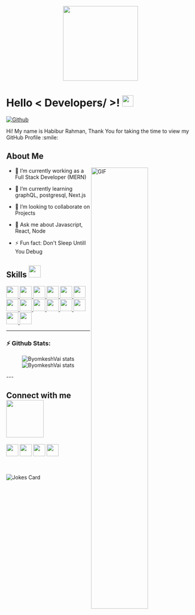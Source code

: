 <p align="center">
    <img width="200" src="[https://www.facebook.com/photo/?fbid=1139712753113622&set=a.106273069790934](https://media.licdn.com/dms/image/C5603AQHpzvx1dsSd4w/profile-displayphoto-shrink_800_800/0/1623880945662?e=2147483647&v=beta&t=XXTSHmVzLyrnkLHpEHfRfqaLVjjDbNkXqwvZJ-pThAg)">

  
</p>

<h1> Hello < Developers/ >! <img src = "https://raw.githubusercontent.com/MartinHeinz/MartinHeinz/master/wave.gif" width = 30px> </h1>
<p align='center'>
</p>


[![Github](https://img.shields.io/github/followers/ByomkeshVai?label=Follow&style=social)](https://github.com/ByomkeshVai)

<div size='20px'> Hi! My name is Habibur Rahman, Thank You for taking the time to view my GitHub Profile :smile: 
</div>

<h2> About Me </h2>

<img align="right" alt="GIF" width="55%" src="https://media.giphy.com/media/Ah3zHH7hvsSB2/giphy.gif" />

- 🔭 I’m currently working as a Full Stack Developer (MERN)
  
- 🌱 I’m currently learning graphQL, postgresql, Next.js
  
- 👯 I’m looking to collaborate on Projects
  
- 💬 Ask me about Javascript, React, Node
  
- ⚡ Fun fact: Don't Sleep Untill You Debug

<h2> Skills <img src = "https://media2.giphy.com/media/QssGEmpkyEOhBCb7e1/giphy.gif?cid=ecf05e47a0n3gi1bfqntqmob8g9aid1oyj2wr3ds3mg700bl&rid=giphy.gif" width = 32px> </h2>
<a href= https://github.com/byomkesh2580?tab=repositories&q=&type=&language=reactjs&sort= > <img width ='32px' src ='https://raw.githubusercontent.com/rahulbanerjee26/githubAboutMeGenerator/main/icons/reactjs.svg'> </a>
<a href= https://github.com/byomkesh2580?tab=repositories&q=&type=&language=javascript&sort= > <img width ='32px' src ='https://raw.githubusercontent.com/rahulbanerjee26/githubAboutMeGenerator/main/icons/javascript.svg'> </a>
<a href= https://github.com/byomkesh2580?tab=repositories&q=&type=&language=typescript&sort= > <img width ='32px' src ='https://raw.githubusercontent.com/rahulbanerjee26/githubAboutMeGenerator/main/icons/typescript.svg'> </a>
<a href= https://github.com/byomkesh2580?tab=repositories&q=&type=&language=scikit&sort= > <img width ='32px' src ='https://raw.githubusercontent.com/rahulbanerjee26/githubAboutMeGenerator/main/icons/nodejs.svg'> </a>
<a href= https://github.com/byomkesh2580?tab=repositories&q=&type=&language=cpp&sort= > <img width ='32px' src ='https://raw.githubusercontent.com/rahulbanerjee26/githubAboutMeGenerator/main/icons/mongodb.svg'> </a>
<a href= https://github.com/byomkesh2580?tab=repositories&q=&type=&language=sqlite&sort= > <img width ='32px' src ='https://raw.githubusercontent.com/rahulbanerjee26/githubAboutMeGenerator/main/icons/tailwind.svg'> </a>
<a href= https://github.com/byomkesh2580?tab=repositories&q=&type=&language=pytorch&sort= > <img width ='32px' src ='https://raw.githubusercontent.com/rahulbanerjee26/githubAboutMeGenerator/main/icons/redux.svg'> </a>
<a href= https://github.com/byomkesh2580?tab=repositories&q=&type=&language=css&sort= > <img width ='32px' src ='https://raw.githubusercontent.com/rahulbanerjee26/githubAboutMeGenerator/main/icons/css.svg'> </a>
<a href= https://github.com/byomkesh2580?tab=repositories&q=&type=&language=html&sort= > <img width ='32px' src ='https://raw.githubusercontent.com/rahulbanerjee26/githubAboutMeGenerator/main/icons/html.svg'> </a>
<a href= https://github.com/byomkesh2580?tab=repositories&q=&type=&language=android&sort= > <img width ='32px' src ='https://raw.githubusercontent.com/rahulbanerjee26/githubAboutMeGenerator/main/icons/express.svg'> </a>
<a href= https://github.com/byomkesh2580?tab=repositories&q=&type=&language=csharp&sort= > <img width ='32px' src ='https://raw.githubusercontent.com/rahulbanerjee26/githubAboutMeGenerator/main/icons/prisma.svg'> </a>
<a href= https://github.com/byomkesh2580?tab=repositories&q=&type=&language=android&sort= > <img width ='32px' src ='https://raw.githubusercontent.com/rahulbanerjee26/githubAboutMeGenerator/main/icons/nextjs.svg'> </a>
<a href= https://github.com/byomkesh2580?tab=repositories&q=&type=&language=csharp&sort= > <img width ='32px' src ='https://raw.githubusercontent.com/rahulbanerjee26/githubAboutMeGenerator/main/icons/firebase.svg'> </a>
<a href= https://github.com/byomkesh2580?tab=repositories&q=&type=&language=csharp&sort= > <img width ='32px' src ='https://raw.githubusercontent.com/rahulbanerjee26/githubAboutMeGenerator/main/icons/netlify.svg'> </a>

---
### ⚡ Github Stats:

<p align="center">
	<img src="https://github-readme-stats.vercel.app/api?username=ByomkeshVai&show_icons=true&hide_border=true&theme=tokyonight" alt="ByomkeshVai stats" />
	<img src="https://github-readme-stats.vercel.app/api/top-langs?username=ByomkeshVai&langs_count=10&w_icons=true&locale=en&layout=compact&theme=tokyonight&hide_border=true" alt="ByomkeshVai stats"/>
	
</p>
---

<h2> Connect with me <img src='https://raw.githubusercontent.com/ShahriarShafin/ShahriarShafin/main/Assets/handshake.gif' width="100px"> </h2>
<a href = 'https://www.linkedin.com/in/habib1028'> <img width = '32px' align= 'center' src="https://raw.githubusercontent.com/rahulbanerjee26/githubAboutMeGenerator/main/icons/linked-in-alt.svg"/></a> 
<a href = 'https://facebook.com/habibrahman2580'> <img width = '32px' align= 'center' src="https://raw.githubusercontent.com/rahulbanerjee26/githubAboutMeGenerator/main/icons/facebook.svg"/></a> 
<a href = 'https://habibrahman2580.netlify.app'> <img width = '32px' align= 'center' src="https://raw.githubusercontent.com/rahulbanerjee26/githubAboutMeGenerator/main/icons/portfolio.png"/></a> 
<a href = 'https://www.github.com/ByomkeshVai'> <img width = '32px' align= 'center' src="https://raw.githubusercontent.com/rahulbanerjee26/githubAboutMeGenerator/main/icons/github.svg"/></a>

  
<br>
<br>
  <br>
  
![Jokes Card](https://readme-jokes.vercel.app/api?theme=tokyonight)


